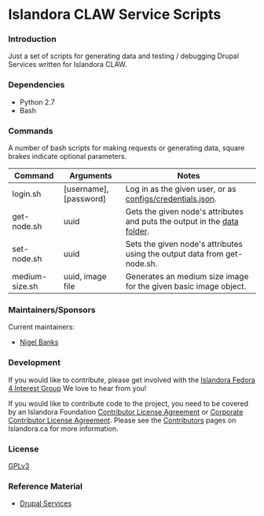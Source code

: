 # Islandora CLAW Service Scripts

### Introduction

Just a set of scripts for generating data and testing / debugging Drupal
Services written for Islandora CLAW.

### Dependencies

* Python 2.7
* Bash

### Commands

A number of bash scripts for making requests or generating data, square brakes
indicate optional parameters.

| Command        | Arguments              | Notes                                                                             |
|----------------|------------------------|-----------------------------------------------------------------------------------|
| login.sh       | [username], [password] | Log in as the given user, or as [configs/credentials.json](configs).              |
| get-node.sh    | uuid                   | Gets the given node's attributes and puts the output in the [data folder](/data). |
| set-node.sh    | uuid                   | Sets the given node's attributes using the output data from get-node.sh.          |
| medium-size.sh | uuid, image file       | Generates an medium size image for the given basic image object.                  |

### Maintainers/Sponsors

Current maintainers:

* [Nigel Banks](https://github.com/nigelgbanks)

### Development

If you would like to contribute, please get involved with the
[Islandora Fedora 4 Interest Group] We love to hear from you!

If you would like to contribute code to the project, you need to be covered by
an Islandora Foundation [Contributor License Agreement] or
[Corporate Contributor License Agreement]. Please see the [Contributors] pages
on Islandora.ca for more information.

### License

[GPLv3](http://www.gnu.org/licenses/gpl-3.0.txt)

### Reference Material

* [Drupal Services]

[Contributor License Agreement]: http://islandora.ca/sites/default/files/islandora_cla.pdf
[Contributors]: http://islandora.ca/resources/contributors
[Corporate Contributor License Agreement]: http://islandora.ca/sites/default/files/islandora_ccla.pdf
[Islandora Fedora 4 Interest Group]: https://github.com/Islandora/Islandora-Fedora4-Interest-Group

[Drupal Services]: https://www.drupal.org/project/services
